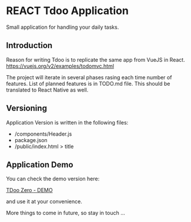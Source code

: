 # REACT Tdoo Application
Small application for handling your daily tasks.

## Introduction
Reason for writing Tdoo is to replicate the same app from VueJS in React.
    https://vuejs.org/v2/examples/todomvc.html

The project will iterate in several phases rasing each time number of features.
List of planned features is in TODO.md file.
This should be translated to React Native as well.

## Versioning 
Application Version is written in the following files:
- /components/Header.js
- package.json
- /public/index.html > title 

## Application Demo
You can check the demo version here: 

[TDoo Zero - DEMO](http://www.tdoo.co.uk/tdoo-v0)

and use it at your convenience.

More things to come in future, so stay in touch ...
